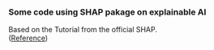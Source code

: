 ### Some code using SHAP pakage on explainable AI
Based on the Tutorial from the official SHAP.  
([Reference](https://shap.readthedocs.io/en/latest/example_notebooks/overviews/An%20introduction%20to%20explainable%20AI%20with%20Shapley%20values.html))